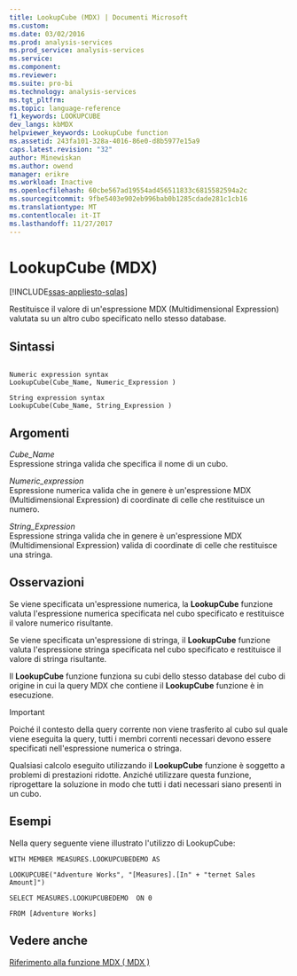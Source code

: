 ```yaml
---
title: LookupCube (MDX) | Documenti Microsoft
ms.custom: 
ms.date: 03/02/2016
ms.prod: analysis-services
ms.prod_service: analysis-services
ms.service: 
ms.component: 
ms.reviewer: 
ms.suite: pro-bi
ms.technology: analysis-services
ms.tgt_pltfrm: 
ms.topic: language-reference
f1_keywords: LOOKUPCUBE
dev_langs: kbMDX
helpviewer_keywords: LookupCube function
ms.assetid: 243fa101-328a-4016-86e0-d8b5977e15a9
caps.latest.revision: "32"
author: Minewiskan
ms.author: owend
manager: erikre
ms.workload: Inactive
ms.openlocfilehash: 60cbe567ad19554ad456511833c6815582594a2c
ms.sourcegitcommit: 9fbe5403e902eb996bab0b1285cdade281c1cb16
ms.translationtype: MT
ms.contentlocale: it-IT
ms.lasthandoff: 11/27/2017
---
```

# <a name="lookupcube-mdx"></a>LookupCube (MDX)
[!INCLUDE[ssas-appliesto-sqlas](../includes/ssas-appliesto-sqlas.md)]

  Restituisce il valore di un'espressione MDX (Multidimensional Expression) valutata su un altro cubo specificato nello stesso database.  
  
## <a name="syntax"></a>Sintassi  
  
```  
  
Numeric expression syntax  
LookupCube(Cube_Name, Numeric_Expression )  
  
String expression syntax  
LookupCube(Cube_Name, String_Expression )  
```  
  
## <a name="arguments"></a>Argomenti  
 *Cube_Name*  
 Espressione stringa valida che specifica il nome di un cubo.  
  
 *Numeric_expression*  
 Espressione numerica valida che in genere è un'espressione MDX (Multidimensional Expression) di coordinate di celle che restituisce un numero.  
  
 *String_Expression*  
 Espressione stringa valida che in genere è un'espressione MDX (Multidimensional Expression) valida di coordinate di celle che restituisce una stringa.  
  
## <a name="remarks"></a>Osservazioni  
 Se viene specificata un'espressione numerica, la **LookupCube** funzione valuta l'espressione numerica specificata nel cubo specificato e restituisce il valore numerico risultante.  
  
 Se viene specificata un'espressione di stringa, il **LookupCube** funzione valuta l'espressione stringa specificata nel cubo specificato e restituisce il valore di stringa risultante.  
  
 Il **LookupCube** funzione funziona su cubi dello stesso database del cubo di origine in cui la query MDX che contiene il **LookupCube** funzione è in esecuzione.  
  
> [!IMPORTANT]  
>  Poiché il contesto della query corrente non viene trasferito al cubo sul quale viene eseguita la query, tutti i membri correnti necessari devono essere specificati nell'espressione numerica o stringa.  
  
 Qualsiasi calcolo eseguito utilizzando il **LookupCube** funzione è soggetto a problemi di prestazioni ridotte. Anziché utilizzare questa funzione, riprogettare la soluzione in modo che tutti i dati necessari siano presenti in un cubo.  
  
## <a name="examples"></a>Esempi  
 Nella query seguente viene illustrato l'utilizzo di LookupCube:  
  
 `WITH MEMBER MEASURES.LOOKUPCUBEDEMO AS`  
  
 `LOOKUPCUBE("Adventure Works", "[Measures].[In" + "ternet Sales Amount]")`  
  
 `SELECT MEASURES.LOOKUPCUBEDEMO  ON 0`  
  
 `FROM [Adventure Works]`  
  
## <a name="see-also"></a>Vedere anche  
 [Riferimento alla funzione MDX &#40; MDX &#41;](../mdx/mdx-function-reference-mdx.md)  
  
  
